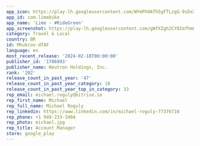 ```yaml
---
app_icon: https://play-lh.googleusercontent.com/WYmPh0ATh5gFTLzgG-9sDxXhWqYI_jCMDJ9hfrjqEdlX3Nw0WVzfCvNVychSdtnlZQ
app_id: com.limebike
app_name: 'Lime - #RideGreen'
app_screenshot: https://play-lh.googleusercontent.com/gWfXZgh2CY8ImfhmQK2VLB_SNnAjI1G176xoGu6lDRYwcl5iiN0Y8I5oG91Bcvg-1kQ
category: Travel & Local
country: BR
id: Mhukcov-dfAF
language: en
most_recent_release: '2024-02-18T00:00:00'
publisher_id: '1706993'
publisher_name: Neutron Holdings, Inc.
rank: '202'
release_count_in_past_year: '47'
release_count_in_past_year_category: 18
release_count_in_past_year_top_in_category: 33
rep_email: michael.roguly@bitrise.io
rep_first_name: Michael
rep_full_name: Michael Roguly
rep_linkedin: https://www.linkedin.com/in/michael-roguly-77376710
rep_phone: +1 949-233-3404
rep_photo: michael.jpg
rep_title: Account Manager
store: google_play
---
```

